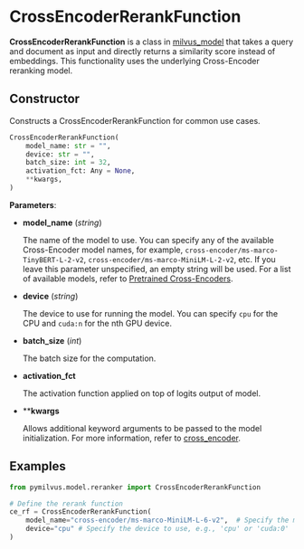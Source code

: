 # CrossEncoderRerankFunction

**CrossEncoderRerankFunction** is a class in [milvus_model](https://github.com/milvus-io/milvus-model) that takes a query and document as input and directly returns a similarity score instead of embeddings. This functionality uses the underlying Cross-Encoder reranking model.

## Constructor

Constructs a CrossEncoderRerankFunction for common use cases.

```python
CrossEncoderRerankFunction(
    model_name: str = "",
    device: str = "",
    batch_size: int = 32,
    activation_fct: Any = None,
    **kwargs,
)
```

**Parameters**:

- **model_name** (*string*)

    The name of the model to use. You can specify any of the available Cross-Encoder model names, for example, `cross-encoder/ms-marco-TinyBERT-L-2-v2`, `cross-encoder/ms-marco-MiniLM-L-2-v2`, etc. If you leave this parameter unspecified, an empty string will be used. For a list of available models, refer to [Pretrained Cross-Encoders](https://www.sbert.net/docs/pretrained_cross-encoders.html#).

- **device** (*string*)

    The device to use for running the model. You can specify `cpu` for the CPU and `cuda:n` for the nth GPU device.

- **batch_size** (*int*)

    The batch size for the computation.

- **activation_fct**

    The activation function applied on top of logits output of model.

- ****kwargs**

    Allows additional keyword arguments to be passed to the model initialization. For more information, refer to [cross_encoder](https://www.sbert.net/docs/package_reference/cross_encoder.html#cross-encoder).

## Examples

```python
from pymilvus.model.reranker import CrossEncoderRerankFunction

# Define the rerank function
ce_rf = CrossEncoderRerankFunction(
    model_name="cross-encoder/ms-marco-MiniLM-L-6-v2",  # Specify the model name. Defaults to an emtpy string.
    device="cpu" # Specify the device to use, e.g., 'cpu' or 'cuda:0'
)
```
